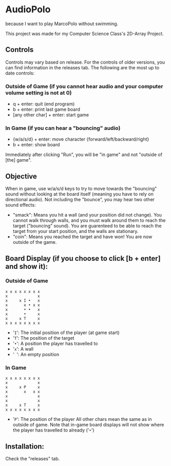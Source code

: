 # AudioPolo
because I want to play MarcoPolo without swimming.

This project was made for my Computer Science Class's 2D-Array Project.

## Controls
Controls may vary based on release. For the controls of older versions, you can find information in the releases tab. The following are the most up to date controls:

### Outside of Game (if you cannot hear audio and your computer volume setting is not at 0)
- q + enter: quit (end program)
- b + enter: print last game board
- [any other char] + enter: start game

### In Game (if you can hear a "bouncing" audio)
- {w/a/s/d} + enter: move character {forward/left/backward/right}
- b + enter: show board

Immediately after clicking "Run", you will be "in game" and not "outside of [the] game".

## Objective
When in game, use w/a/s/d keys to try to move towards the "bouncing" sound without looking at the board itself (meaning you have to rely on directional audio). Not including the "bounce", you may hear two other sound effects:
- "smack": Means you hit a wall (and your position did not change). You cannot walk through walls, and you must walk around them to reach the target ("bouncing" sound). You are guarenteed to be able to reach the target from your start position, and the walls are stationary.
- "coin": Means you reached the target and have won! You are now outside of the game.

## Board Display (if you choose to click [b + enter] and show it):
### Outside of Game
```
x x x x x x x x 
x             x 
x     x I •   x 
x       x • x x 
x       • •   x 
x       •     x 
x     x T     x 
x x x x x x x x 
```
- '```I```': The initial position of the player (at game start)
- '```T```': The position of the target
- '```•```': A position the player has travelled to
- '```x```': A wall
- '``` ```': An empty position

### In Game
```
x x x x x x x x 
x             x 
x     x P     x 
x       x   x x 
x             x 
x             x 
x     x T     x 
x x x x x x x x
```
- '```P```': The position of the player
All other chars mean the same as in outside of game. Note that in-game board displays will not show where the player has travelled to already ('```•```')

## Installation:
Check the "releases" tab.
